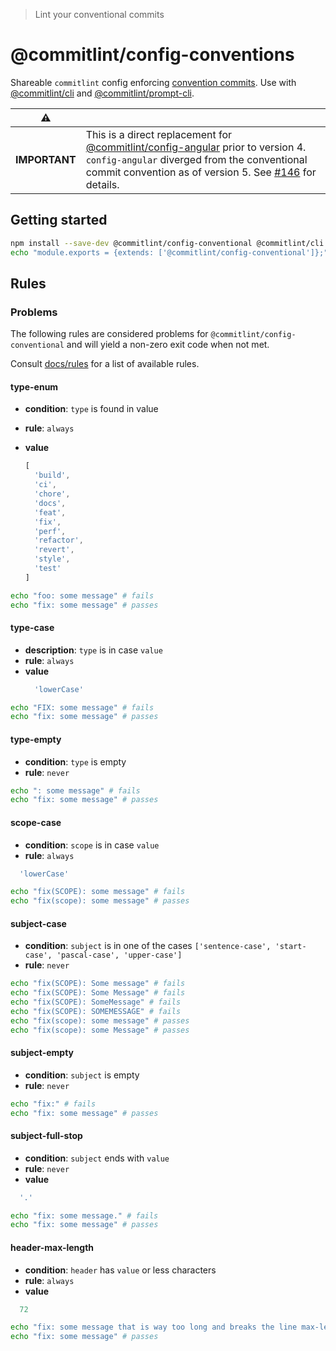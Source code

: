 > Lint your conventional commits

# @commitlint/config-conventions

Shareable `commitlint` config enforcing [convention commits](https://conventionalcommits.org/).
Use with [@commitlint/cli](../cli) and [@commitlint/prompt-cli](../prompt-cli).

| :warning: |  |
|:-------:|--|
| **IMPORTANT** | This is a direct replacement for [@commitlint/config-angular](../config-angular) prior to version 4. `config-angular` diverged from the conventional commit convention as of version 5. See [#146](https://github.com/marionebl/commitlint/issues/146) for details.  |

## Getting started

```sh
npm install --save-dev @commitlint/config-conventional @commitlint/cli
echo "module.exports = {extends: ['@commitlint/config-conventional']};" > commitlint.config.js
```

## Rules
### Problems

The following rules are considered problems for `@commitlint/config-conventional` and will yield a non-zero exit code when not met.

Consult [docs/rules](http://marionebl.github.io/commitlint/#/reference-rules) for a list of available rules.


#### type-enum
* **condition**: `type` is found in value
* **rule**: `always`
* **value**

  ```js
  [
    'build',
    'ci',
    'chore',
    'docs',
    'feat',
    'fix',
    'perf',
    'refactor',
    'revert',
    'style',
    'test'
  ]
  ```

```sh
echo "foo: some message" # fails
echo "fix: some message" # passes
```

#### type-case
* **description**: `type` is in case `value`
* **rule**: `always`
* **value**
  ```js
    'lowerCase'
  ```

```sh
echo "FIX: some message" # fails
echo "fix: some message" # passes
```

#### type-empty
* **condition**: `type` is empty
* **rule**: `never`

```sh
echo ": some message" # fails
echo "fix: some message" # passes
```

#### scope-case
* **condition**: `scope` is in case `value`
* **rule**: `always`
```js
  'lowerCase'
```

```sh
echo "fix(SCOPE): some message" # fails
echo "fix(scope): some message" # passes
```

#### subject-case
* **condition**: `subject` is in one of the cases `['sentence-case', 'start-case', 'pascal-case', 'upper-case']`
* **rule**: `never`

```sh
echo "fix(SCOPE): Some message" # fails
echo "fix(SCOPE): Some Message" # fails
echo "fix(SCOPE): SomeMessage" # fails
echo "fix(SCOPE): SOMEMESSAGE" # fails
echo "fix(scope): some message" # passes
echo "fix(scope): some Message" # passes
```

#### subject-empty
* **condition**: `subject` is empty
* **rule**: `never`

```sh
echo "fix:" # fails
echo "fix: some message" # passes
```

#### subject-full-stop
* **condition**: `subject` ends with `value`
* **rule**: `never`
* **value**
```js
  '.'
```

```sh
echo "fix: some message." # fails
echo "fix: some message" # passes
```


#### header-max-length
* **condition**: `header` has `value` or less characters
* **rule**: `always`
* **value**
```js
  72
```

```sh
echo "fix: some message that is way too long and breaks the line max-length by several characters" # fails
echo "fix: some message" # passes
```
